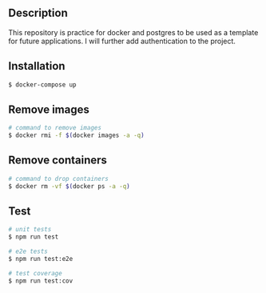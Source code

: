 ## Description

This repository is practice for docker and postgres to be used as a template for future applications. I will further add authentication to the project. 

## Installation

```bash
$ docker-compose up
```

## Remove images 

```bash
# command to remove images
$ docker rmi -f $(docker images -a -q)
```

## Remove containers

```bash
# command to drop containers
$ docker rm -vf $(docker ps -a -q)
```

## Test

```bash
# unit tests
$ npm run test

# e2e tests
$ npm run test:e2e

# test coverage
$ npm run test:cov
```